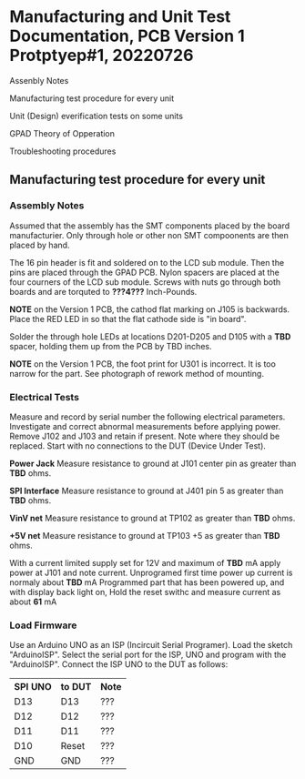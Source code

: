 # Manufacturing and Unit Test Documentation, PCB Version 1 Protptyep#1, 20220726
Assenbly Notes

Manufacturing test procedure for every unit

Unit (Design) everification tests on some units

GPAD Theory of Opperation

Troubleshooting procedures


## Manufacturing test procedure for every unit

### Assembly Notes
Assumed that the assembly has the SMT components placed by the board manufacturier. Only through hole or other non SMT compoonents are then placed by hand.

The 16 pin header is fit and soldered on to the LCD sub module. Then the pins are placed through the GPAD PCB. Nylon spacers are placed at the four courners of the LCD sub module. Screws with nuts go through both boards and are torquted to **???4???** Inch-Pounds. 

**NOTE** on the Version 1 PCB, the cathod flat marking on J105 is backwards. Place the RED LED in so that the flat cathode side is "in board".

Solder the through hole LEDs at locations D201-D205 and D105 with a **TBD** spacer, holding them up from the PCB by TBD inches. 

**NOTE** on the Version 1 PCB, the foot print for U301 is incorrect. It is too narrow for the part. See photograph of rework method of mounting.



### Electrical Tests
Measure and record by serial number the following electrical parameters.
Investigate and correct abnormal measurements before applying power.  Remove J102 and J103 and retain if present. Note where they should be replaced.
Start with no connections to the DUT (Device Under Test).

**Power Jack** Measure resistance to ground at J101 center pin as greater than **TBD** ohms.

**SPI Interface** Measure resistance to ground at J401 pin 5 as greater than **TBD** ohms.

**VinV net** Measure resistance to ground at TP102 as greater than **TBD** ohms.

**+5V net** Measure resistance to ground at TP103 +5 as greater than **TBD** ohms.

With a current limited supply set for 12V and maximum of **TBD** mA apply power at J101 and note current.
Unprogramed first time power up current is normaly about **TBD** mA
Programmed part that has been powered up, and with display back light on, Hold the reset swithc and measure current as about **61** mA


### Load Firmware
Use an Arduino UNO as an ISP (Incircuit Serial Programer). Load the sketch "ArduinoISP". Select the serial port for the ISP, UNO and program with the "ArduinoISP". 
Connect the ISP UNO to the DUT as follows:
<table>
  <tr>
    <th>SPI UNO</th>
    <th>to DUT</th>
    <th>Note</th>
  </tr>
  <tr>
    <td>D13</td>
    <td>D13</td>
    <td>???</td>
  </tr>
<tr>
    <td>D12</td>
    <td>D12</td>
    <td>???</td>
  </tr>
<tr>
    <td>D11</td>
    <td>D11</td>
    <td>???</td>
  </tr>
<tr>
    <td>D10</td>
    <td>Reset</td>
    <td>???</td>
  </tr>
  <tr>
    <td>GND</td>
    <td>GND</td>
    <td>???</td>
  </tr>
  
</table>


